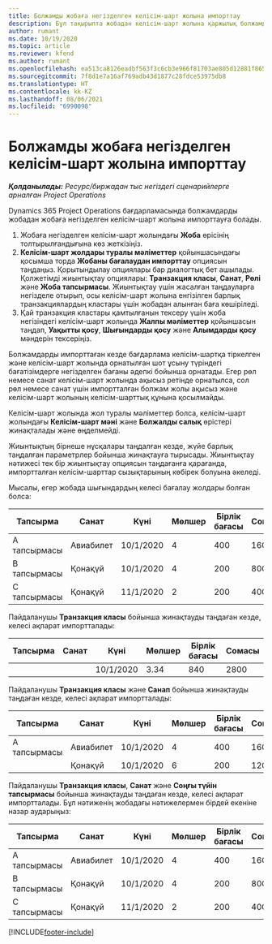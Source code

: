 ```yaml
---
title: Болжамды жобаға негізделген келісім-шарт жолына импорттау
description: Бұл тақырыпта жобадан келісім-шарт жолына қаржылық болжамдарды қалай импорттау керектігі жайлы ақпарат берілген.
author: rumant
ms.date: 10/19/2020
ms.topic: article
ms.reviewer: kfend
ms.author: rumant
ms.openlocfilehash: ea513ca8126eadbf563f3c6cb3e966f81703ae805d12881f865cdc1dd77e191d
ms.sourcegitcommit: 7f8d1e7a16af769adb43d1877c28fdce53975db8
ms.translationtype: HT
ms.contentlocale: kk-KZ
ms.lasthandoff: 08/06/2021
ms.locfileid: "6990098"
---
```

# <a name="import-an-estimate-to-a-project-based-contract-line"></a>Болжамды жобаға негізделген келісім-шарт жолына импорттау

_**Қолданылады:** Ресурс/биржадан тыс негіздегі сценарийлерге арналған Project Operations_

Dynamics 365 Project Operations бағдарламасында болжамдарды жобадан жобаға негізделген келісім-шарт жолына импорттауға болады.

1. Жобаға негізделген келісім-шарт жолындағы **Жоба** өрісінің толтырылғандығына көз жеткізіңіз.
2. **Келісім-шарт жолдары туралы мәліметтер** қойыншасындағы қосымша торда **Жобаны бағалаудан импорттау** опциясын таңдаңыз. Қорытындылау опциялары бар диалогтық бет ашылады. Қолжетімді жиынтықтау опциялары: **Транзакция класы**, **Санат**, **Рөлі** және **Жоба тапсырмасы**. Жиынтықтау үшін жасалған таңдауларға негізделе отырып, осы келісім-шарт жолына енгізілген барлық транзакциялардың кластары үшін жобадан алынған баға көшіріледі. 
3. Қай транзакция кластары қамтылғанын тексеру үшін жоба негізіндегі келісім-шарт жолында **Жалпы мәліметтер** қойыншасын таңдап, **Уақытты қосу**, **Шығындарды қосу** және **Алымдарды қосу** мәндерін тексеріңіз.

Болжамдарды импорттаған кезде бағдарлама келісім-шартқа тіркелген және келісім-шарт жолында орнатылған шот ұсыну түріндегі бағатізімдерге негізделген бағаны әдепкі бойынша орнатады. Егер рөл немесе санат келісім-шарт жолында ақысыз ретінде орнатылса, сол рөл немесе санат үшін импортталған болжам жолы ақысыз және келісім-шарт жолының келісім-шарттық құнына қосылмайды.

Келісім-шарт жолында жол туралы мәліметтер болса, келісім-шарт жолындағы **Келісім-шарт мәні** және **Болжалды салық** өрістері жинақталады және өңделмейді.

Жиынтықтың бірнеше нұсқалары таңдалған кезде, жүйе барлық таңдалған параметрлер бойынша жинақтауға тырысады. Жиынтықтау нәтижесі тек бір жиынтықтау опциясын таңдағанға қарағанда, импортталған келісім-шарттар сызықтарының көбірек болуына әкеледі.

Мысалы, егер жобада шығындардың келесі бағалау жолдары болған болса:

| Тапсырма | Санат | Күні | Мөлшер | Бірлік бағасы | Сомасы |
| --- | --- | --- | --- | --- | --- |
| А тапсырмасы | Авиабилет | 10/1/2020 | 4 | 400 | 1600 |
| B тапсырмасы | Қонақүй | 10/1/2020 | 4 | 200 | 800 |
| С тапсырмасы | Қонақүй | 11/1/2020 | 2 | 200 | 400 |

Пайдаланушы **Транзакция класы** бойынша жинақтауды таңдаған кезде, келесі ақпарат импортталады:

| Тапсырма | Санат | Күні | Мөлшер | Бірлік бағасы | Сомасы |
| --- | --- | --- | --- | --- | --- |
| &nbsp;  | &nbsp;  | 10/1/2020 | 3.34 | 840 | 2800 |

Пайдаланушы **Транзакция класы** және **Санап** бойынша жинақтауды таңдаған кезде, келесі ақпарат импортталады:

| Тапсырма | Санат | Күні | Мөлшер | Бірлік бағасы | Сомасы |
| --- | --- | --- | --- | --- | --- |
| А тапсырмасы | Авиабилет | 10/1/2020 | 4 | 400 | 1600 |
| &nbsp;  | Қонақүй | 10/1/2020 | 6 | 200 | 1200 |

Пайдаланушы **Транзакция класы**, **Санат** және **Соңғы түйін тапсырмасы** бойынша жинақтауды таңдаған кезде, келесі ақпарат импортталады. Бұл нәтиженің жобадағы нәтижелермен бірдей екеніне назар аударыңыз:

| Тапсырма | Санат | Күні | Мөлшер | Бірлік бағасы | Сомасы |
| --- | --- | --- | --- | --- | --- |
| А тапсырмасы | Авиабилет | 10/1/2020 | 4 | 400 | 1600 |
| B тапсырмасы | Қонақүй | 10/1/2020 | 4 | 200 | 800 |
| С тапсырмасы | Қонақүй | 11/1/2020 | 2 | 200 | 400 |


[!INCLUDE[footer-include](../includes/footer-banner.md)]